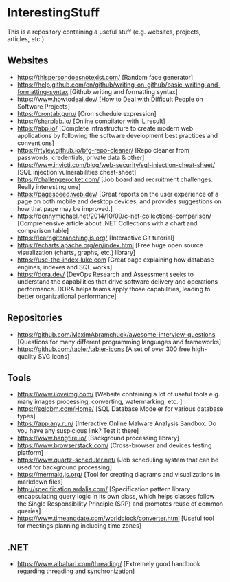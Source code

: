 # InterestingStuff
This is a repository containing a useful stuff (e.g. websites, projects, articles, etc.)

## Websites
* https://thispersondoesnotexist.com/ [Random face generator]
* https://help.github.com/en/github/writing-on-github/basic-writing-and-formatting-syntax [Github writing and formatting syntax]
* https://www.howtodeal.dev/ [How to Deal with Difficult People on Software Projects]
* https://crontab.guru/ [Cron schedule expression]
* https://sharplab.io/ [Online compilator with IL result]
* https://abp.io/ [Complete infrastructure to create modern web applications by following the software development best practices and conventions]
* https://rtyley.github.io/bfg-repo-cleaner/ [Repo cleaner from passwords, credentials, private data & other]
* https://www.invicti.com/blog/web-security/sql-injection-cheat-sheet/ [SQL injection vulnerabilities cheat-sheet]
* https://challengerocket.com/ [Job board and recruitment challenges. Really interesting one]
* https://pagespeed.web.dev/ [Great reports on the user experience of a page on both mobile and desktop devices, and provides suggestions on how that page may be improved.]
* https://dennymichael.net/2014/10/09/c-net-collections-comparison/ [Comprehensive article about .NET Collections with a chart and comparison table]
* https://learngitbranching.js.org/ [Interactive Git tutorial]
* https://echarts.apache.org/en/index.html [Free huge open source visualization (charts, graphs, etc.) library] 
* https://use-the-index-luke.com [Great page explaining how database engines, indexes and SQL works]
* https://dora.dev/ [DevOps Research and Assessment seeks to understand the capabilities that drive software delivery and operations performance. DORA helps teams apply those capabilities, leading to better organizational performance]

## Repositories

* https://github.com/MaximAbramchuck/awesome-interview-questions [Questions for many different programming languages and frameworks]
* https://github.com/tabler/tabler-icons [A set of over 300 free high-quality SVG icons]

## Tools

* https://www.iloveimg.com/ [Website containing a lot of useful tools e.g. many images processing, converting, watermarking, etc. ]
* https://sqldbm.com/Home/ [SQL Database Modeler for various database types]
* https://app.any.run/ [Interactive Online Malware Analysis Sandbox. Do you have any suspicious link? Test it there]
* https://www.hangfire.io/ [Background processing library]
* https://www.browserstack.com/ [Cross-browser and devices testing platform]
* https://www.quartz-scheduler.net/ [Job scheduling system that can be used for background processing]
* https://mermaid.js.org/ [Tool for creating diagrams and visualizations in markdown files]
* http://specification.ardalis.com/ [Specification pattern library encapsulating query logic in its own class, which helps classes follow the Single Responsibility Principle (SRP) and promotes reuse of common queries]
* https://www.timeanddate.com/worldclock/converter.html [Useful tool for meetings planning including time zones]

## .NET

* https://www.albahari.com/threading/ [Extremely good handbook regarding threading and synchronization]
